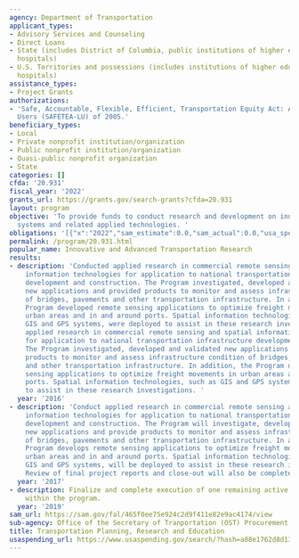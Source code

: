 ```yaml
---
agency: Department of Transportation
applicant_types:
- Advisory Services and Counseling
- Direct Loans
- State (includes District of Columbia, public institutions of higher education and
  hospitals)
- U.S. Territories and possessions (includes institutions of higher education and
  hospitals)
assistance_types:
- Project Grants
authorizations:
- 'Safe, Accountable, Flexible, Efficient, Transportation Equity Act: A Legacy for
  Users (SAFETEA-LU) of 2005.'
beneficiary_types:
- Local
- Private nonprofit institution/organization
- Public nonprofit institution/organization
- Quasi-public nonprofit organization
- State
categories: []
cfda: '20.931'
fiscal_year: '2022'
grants_url: https://grants.gov/search-grants?cfda=20.931
layout: program
objective: 'To provide funds to conduct research and development on innovative transportation
  systems and related applied technologies. '
obligations: '[{"x":"2022","sam_estimate":0.0,"sam_actual":0.0,"usa_spending_actual":0.0},{"x":"2023","sam_estimate":0.0,"sam_actual":0.0,"usa_spending_actual":250000.0},{"x":"2024","sam_estimate":0.0,"sam_actual":0.0,"usa_spending_actual":2720000.0}]'
permalink: /program/20.931.html
popular_name: Innovative and Advanced Transportation Research
results:
- description: 'Conducted applied research in commercial remote sensing and spatial
    information technologies for application to national transportation infrastructure
    development and construction. The Program investigated, developed and validated
    new applications and provided products to monitor and assess infrastructure condition
    of bridges, pavements and other transportation infrastructure. In addition, the
    Program developed remote sensing applications to optimize freight movements in
    urban areas and in and around ports. Spatial information technologies, such as
    GIS and GPS systems, were deployed to assist in these research investigations.  Conducted
    applied research in commercial remote sensing and spatial information technologies
    for application to national transportation infrastructure development and construction.
    The Program investigated, developed and validated new applications and provided
    products to monitor and assess infrastructure condition of bridges, pavements
    and other transportation infrastructure. In addition, the Program developed remote
    sensing applications to optimize freight movements in urban areas and in and around
    ports. Spatial information technologies, such as GIS and GPS systems, were deployed
    to assist in these research investigations. '
  year: '2016'
- description: 'Conduct applied research in commercial remote sensing and spatial
    information technologies for application to national transportation infrastructure
    development and construction. The Program will investigate, develop and validate
    new applications and provide products to monitor and assess infrastructure condition
    of bridges, pavements and other transportation infrastructure. In addition, the
    Program develops remote sensing applications to optimize freight movements in
    urban areas and in and around ports. Spatial information technologies, such as
    GIS and GPS systems, will be deployed to assist in these research investigations.
    Review of final project reports and close-out will also be completed. '
  year: '2017'
- description: Finalize and complete execution of one remaining active grant project
    within the program.
  year: '2019'
sam_url: https://sam.gov/fal/465f0ee75e924c2d9f411e82e9ac4174/view
sub-agency: Office of the Secretary of Tranportation (OST) Procurement Operations
title: Transportation Planning, Research and Education
usaspending_url: https://www.usaspending.gov/search/?hash=a88e1762d8d137706406c89c6c69d018
---
```

